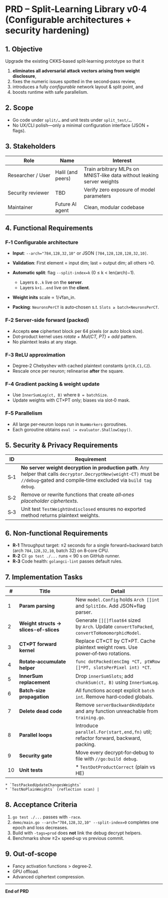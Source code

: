 # PRD – Split‑Learning Library v0·4  (Configurable architectures + security hardening)

## 1. Objective

Upgrade the existing CKKS‑based split‑learning prototype so that it

1. **eliminates all adversarial attack vectors arising from weight disclosure**,
2. fixes the numeric issues spotted in the second‑pass review,
3. introduces a fully *configurable* network layout & split point, and
4. boosts runtime with safe parallelism.

## 2. Scope

* Go code under `split/…` and unit tests under `split_test/…`.
* No UX/CLI polish—only a minimal configuration interface (JSON + flags).

## 3. Stakeholders

| Role              | Name              | Interest                                                               |
| ----------------- | ----------------- | ---------------------------------------------------------------------- |
| Researcher / User | Halil (and peers) | Train arbitrary MLPs on MNIST‑like data without leaking server weights |
| Security reviewer | TBD               | Verify zero exposure of model parameters                               |
| Maintainer        | Future AI agent   | Clean, modular codebase                                                |

## 4. Functional Requirements

### F‑1  Configurable architecture

* **Input**: `--arch="784,128,32,10"` or JSON `[784,128,128,128,32,10]`.
* **Validation**: First element = input dim; last = output dim; all others >0.
* **Automatic split**: flag `--split-index=k` (0 ≤ k < len(arch)−1).

  * Layers `0..k` live on the **server**.
  * Layers `k+1..end` live on the **client**.
* **Weight inits** scale ∝ 1/√fan\_in.
* **Packing**: `NeuronsPerCT` is auto‑chosen s.t. `Slots ≥ batch×NeuronsPerCT`.

### F‑2  Server‑side forward (packed)

* Accepts **one** ciphertext block per 64 pixels (or auto block size).
* Dot‑product kernel uses *rotate + Mul(CT, PT) + add* pattern.
* No plaintext leaks at any stage.

### F‑3  ReLU approximation

* Degree‑2 Chebyshev with cached plaintext constants (`ptC0,C1,C2`).
* Rescale once per neuron; relinearise **after** the square.

### F‑4  Gradient packing & weight update

* Use `InnerSumLog(ct, B)` where `B = batchSize`.
* Update weights with CT×PT only; biases via slot‑0 mask.

### F‑5  Parallelism

* All large per‑neuron loops run in `NumWorkers` goroutines.
* Each goroutine obtains `eval := evaluator.ShallowCopy()`.

## 5. Security & Privacy Requirements

| ID  | Requirement                                                                                                                                                                           |
| --- | ------------------------------------------------------------------------------------------------------------------------------------------------------------------------------------- |
| S‑1 | **No server weight decryption in production path**.  Any helper that calls `decryptor.DecryptNew(weight‑CT)` must be `//debug`‑gated and compile‑time excluded via `build tag debug`. |
| S‑2 | Remove or rewrite functions that create *all‑ones placeholder ciphertexts*.                                                                                                           |
| S‑3 | Unit test `TestWeightUndisclosed` ensures no exported method returns plaintext weights.                                                                                               |

## 6. Non‑functional Requirements

* **R‑1** Throughput target: ≤2 seconds for a single forward+backward batch (arch `784,128,32,10`, batch 32) on 8‑core CPU.
* **R‑2** CI: `go test ./...` runs < 90 s on GitHub runner.
* **R‑3** Code health: `golangci-lint` passes default rules.

## 7. Implementation Tasks

| #  | Title                                 | Detail                                                                                          |
| -- | ------------------------------------- | ----------------------------------------------------------------------------------------------- |
| 1  | **Param parsing**                     | New `model.Config` holds `Arch []int` and `SplitIdx`.  Add JSON+flag parser.                    |
| 2  | **Weight structs → slices-of-slices** | Generate `[][]float64` sized by `Arch`.  Update `convertToPacked`, `convertToHomomorphicModel`. |
| 3  | **CT×PT forward kernel**              | Replace CT×CT by CT×PT.  Cache plaintext weight rows.  Use power‑of‑two rotations.              |
| 4  | **Rotate‑accumulate helper**          | `func dotPacked(encImg *CT, ptWRow []*PT, slotsPerPixel int) *CT`.                              |
| 5  | **InnerSum replacement**              | Drop `innerSumSlots`; add `chunkSum(ct, B)` using `InnerSumLog`.                                |
| 6  | **Batch‑size propagation**            | All functions accept explicit `batch int`.  Remove hard‑coded globals.                          |
| 7  | **Delete dead code**                  | Remove `serverBackwardAndUpdate` and any function unreachable from `training.go`.               |
| 8  | **Parallel loops**                    | Introduce `parallel.For(start,end,fn)` util; refactor forward, backward, packing.               |
| 9  | **Security gate**                     | Move every decrypt‑for‑debug to file with `//go:build debug`.                                   |
| 10 | **Unit tests**                        | \* `TestDotProductCorrect` (plain vs HE)                                                        |

```
* `TestPackedUpdateChangesWeights`
* `TestNoPlainWeights` (reflection scan) |
```

## 8. Acceptance Criteria

1. `go test ./...` passes with `-race`.
2. `demo/main.go --arch="784,128,32,10" --split-index=0` completes one epoch and loss decreases.
3. Build with `-tags=prod` does **not** link the debug decrypt helpers.
4. Benchmarks show ≥2× speed‑up vs previous commit.

## 9. Out‑of‑scope

* Fancy activation functions > degree‑2.
* GPU offload.
* Advanced ciphertext compression.

---

**End of PRD**
